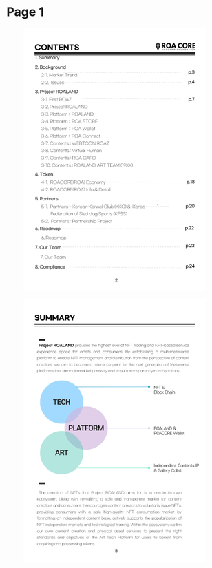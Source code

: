 # Page 1

<figure><img src="../.gitbook/assets/ROALAND_Whitepaper_ENG_page-0002.jpg" alt=""><figcaption></figcaption></figure>



<figure><img src="../.gitbook/assets/ROALAND_Whitepaper_ENG_page-0003.jpg" alt=""><figcaption></figcaption></figure>
